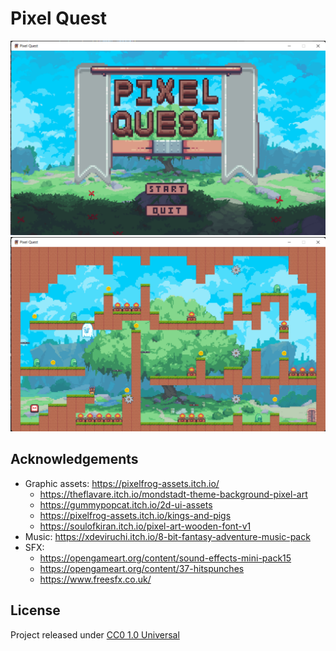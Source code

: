 # Pixel Quest

![Pixel Quest Title](Assets/Other/pixel_adv_title.png?raw=true "Title")
![Pixel Quest Gameplay](Assets/Other/pixel_adventure.png?raw=true "Gameplay")

## Acknowledgements
- Graphic assets: https://pixelfrog-assets.itch.io/
  - https://theflavare.itch.io/mondstadt-theme-background-pixel-art
  - https://gummypopcat.itch.io/2d-ui-assets 
  - https://pixelfrog-assets.itch.io/kings-and-pigs
  - https://soulofkiran.itch.io/pixel-art-wooden-font-v1
- Music: https://xdeviruchi.itch.io/8-bit-fantasy-adventure-music-pack
- SFX:
  - https://opengameart.org/content/sound-effects-mini-pack15
  - https://opengameart.org/content/37-hitspunches
  - https://www.freesfx.co.uk/

## License
Project released under [CC0 1.0 Universal](LICENSE)
